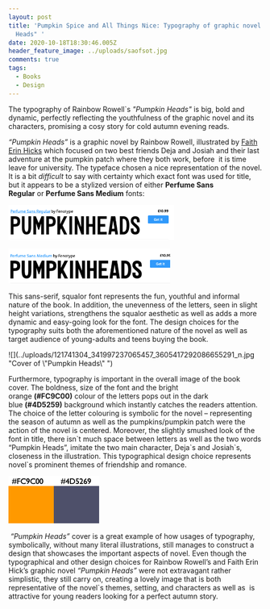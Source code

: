 ```yaml
---
layout: post
title: 'Pumpkin Spice and All Things Nice: Typography of graphic novel "Pumpkin
  Heads" '
date: 2020-10-18T18:30:46.005Z
header_feature_image: ../uploads/saofsot.jpg
comments: true
tags:
  - Books
  - Design
---
```

The typography of Rainbow Rowell`s *"Pumpkin Heads"* is big, bold and dynamic, perfectly reflecting the youthfulness of the graphic novel and its characters, promising a cosy story for cold autumn evening reads.

*“Pumpkin Heads”* is a graphic novel by Rainbow Rowell, illustrated by [Faith Erin Hicks](https://ew.com/books/2018/09/14/pumpkinheads-cover-reveal-rainbow-rowell/) which focused on two best friends Deja and Josiah and their last adventure at the pumpkin patch where they both work, before  it is time leave for university. The typeface chosen a nice representation of the novel. It is a bit *difficult* to say with certainty which exact font was used for title, but it appears to be a stylized version of either **Perfume Sans Regular** or **Perfume Sans Medium** fonts: 

![](../uploads/bilde1.png)

![](../uploads/bildeg.png)

This sans-serif, squalor font represents the fun, youthful and informal nature of the book. In addition, the unevenness of the letters, seen in slight height variations, strengthens the squalor aesthetic as well as adds a more dynamic and easy-going look for the font. The design choices for the typography suits both the aforementioned nature of the novel as well as target audience of young-adults and teens buying the book. 

![](../uploads/121741304_341997237065457_3605417292086655291_n.jpg "Cover of \\"Pumpkin Heads\\" ")

Furthermore, typography is important in the overall image of the book cover. The boldness, size of the font and the bright orange **(#FC9C00)** colour of the letters pops out in the dark blue **(#4D5259)** background which instantly catches the readers attention. The choice of the letter colouring is symbolic for the novel – representing the season of autumn as well as the pumpkins/pumpkin patch were the action of the novel is centered. Moreover, the slightly smushed look of the font in title, there isn\`t much space between letters as well as the two words “Pumpkin Heads”, imitate the two main character, Deja\`s and Josiah\`s, closeness in the illustration. This typographical design choice represents novel\`s prominent themes of friendship and romance. 

![](../uploads/skjermbilde-2020-10-25-kl.-16.45.05.png "Central colours of the book cover ")

 *“Pumpkin Heads”* cover is a great example of how usages of typography, symbolically, without many literal illustrations, still manages to construct a design that showcases the important aspects of novel. Even though the typographical and other design choices for Rainbow Rowell’s and Faith Erin Hick’s graphic novel *“Pumpkin Heads”* were not extravagant rather simplistic, they still carry on, creating a lovely image that is both representative of the novel`s themes, setting, and characters as well as  is attractive for young readers looking for a perfect autumn story.